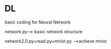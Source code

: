 # DL

basic coding for Neural Network

network.py--> basic network structure

network2.0.py+read.py+mnist.py -->achieve mnist
